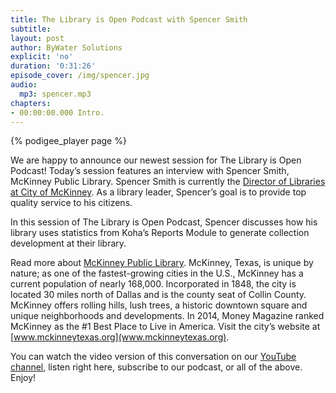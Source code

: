 ```yaml
---
title: The Library is Open Podcast with Spencer Smith
subtitle:
layout: post
author: ByWater Solutions
explicit: 'no'
duration: '0:31:26'
episode_cover: /img/spencer.jpg
audio:
  mp3: spencer.mp3 
chapters:
- 00:00:00.000 Intro.
---
```


{% podigee_player page %}

We are happy to announce our newest session for The Library is Open Podcast! Today’s session features an interview with Spencer Smith, McKinney Public Library. Spencer Smith is currently the [Director of Libraries at City of McKinney](https://mckinney.bywatersolutions.com/cgi-bin/koha/opac-main.pl). As a library leader, Spencer’s goal is to provide top quality service to his citizens.

In this session of The Library is Open Podcast, Spencer discusses how his library uses statistics from Koha’s Reports Module to generate collection development at their library.

Read more about [McKinney Public Library](https://www.mckinneytexas.org/116/Library). McKinney, Texas, is unique by nature; as one of the fastest-growing cities in the U.S., McKinney has a current population of nearly 168,000. Incorporated in 1848, the city is located 30 miles north of Dallas and is the county seat of Collin County. McKinney offers rolling hills, lush trees, a historic downtown square and unique neighborhoods and developments. In 2014, Money Magazine ranked McKinney as the #1 Best Place to Live in America. Visit the city’s website at [www.mckinneytexas.org](www.mckinneytexas.org).

You can watch the video version of this conversation on our [YouTube channel](https://www.youtube.com/playlist?list=PLV_OXyJ1D3Bi8zmgDWnaDz2d35FkC6j-v), listen right here, subscribe to our podcast, or all of the above. Enjoy!
